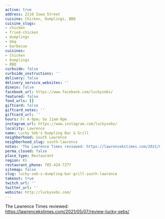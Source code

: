 ```yaml
---
active: true
address: 2210 Iowa Street
cuisine: Chicken, Dumplings, BBQ
cuisine_slugs:
- chicken
- fried-chicken
- dumplings
- bbq
- barbecue
cuisines:
- Chicken
- Dumplings
- BBQ
curbside: false
curbside_instructions: ''
delivery: false
delivery_service_websites: ''
dinein: false
facebook_url: https://www.facebook.com/luckysebs/
featured: false
food_urls: []
giftcard: false
giftcard_notes: ''
giftcard_url: ''
hours: Fr 4-9pm; Sa 11am-9pm
instagram_url: https://www.instagram.com/luckysebs/
locality: Lawrence
name: Lucky Seb's Dumpling Bar & Grill
neighborhood: South Lawrence
neighborhood_slug: south-lawrence
notes: 'The Lawrence Times reviewed: https://lawrencekstimes.com/2021/05/07/review-lucky-sebs/ '
perma_closed: false
place_type: Restaurant
region: KS
restaurant_phone: 785-424-7277
sitemap: false
slug: lucky-seb-s-dumpling-bar-grill-south-lawrence
takeout: true
twitch_url: ''
twitter_url: ''
website: http://luckysebs.com/
---
```


The Lawrence Times reviewed: https://lawrencekstimes.com/2021/05/07/review-lucky-sebs/